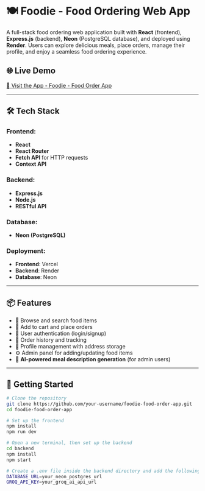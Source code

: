# 🍽️ Foodie - Food Ordering Web App

A full-stack food ordering web application built with **React** (frontend), **Express.js** (backend), **Neon** (PostgreSQL database), and deployed using **Render**. Users can explore delicious meals, place orders, manage their profile, and enjoy a seamless food ordering experience.

## 🌐 Live Demo

[🔗 Visit the App - Foodie - Food Order App](https://foodie-food-order-app.vercel.app)

---

## 🛠️ Tech Stack

### Frontend:
- **React**
- **React Router**
- **Fetch API** for HTTP requests
- **Context API**

### Backend:
- **Express.js**
- **Node.js**
- **RESTful API**

### Database:
- **Neon (PostgreSQL)**

### Deployment:
- **Frontend**: Vercel
- **Backend**: Render
- **Database**: Neon

---

## 📦 Features

- 🍱 Browse and search food items
- 🛒 Add to cart and place orders
- 🔐 User authentication (login/signup)
- 🧾 Order history and tracking
- 👤 Profile management with address storage
- ⚙️ Admin panel for adding/updating food items
- 🧠 **AI-powered meal description generation** (for admin users)

---

## 🚀 Getting Started

```bash
# Clone the repository
git clone https://github.com/your-username/foodie-food-order-app.git
cd foodie-food-order-app

# Set up the frontend
npm install
npm run dev

# Open a new terminal, then set up the backend
cd backend
npm install
npm start

# Create a .env file inside the backend directory and add the following:
DATABASE_URL=your_neon_postgres_url
GROQ_API_KEY=your_groq_ai_api_url
